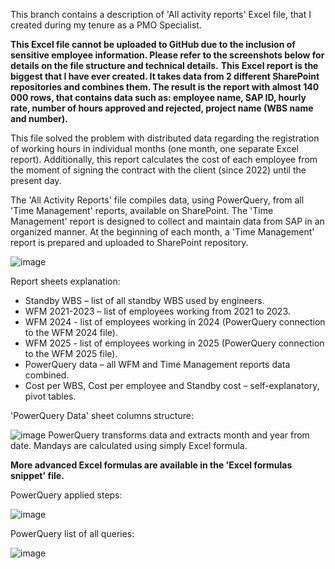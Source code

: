 This branch contains a description of 'All activity reports' Excel file, that I created during my tenure as a PMO Specialist. 

**This Excel file cannot be uploaded to GitHub due to the inclusion of sensitive employee information. Please refer to the screenshots below for details on the file structure and technical details.**
**This Excel report is the biggest that I have ever created. It takes data from 2 different SharePoint repositories and combines them. The result is the report with almost 140 000 rows, that contains data such as: employee name, SAP ID, hourly rate, number of hours approved and rejected, project name (WBS name and number).**

This file solved the problem with distributed data regarding the registration of working hours in individual months (one month, one separate Excel report). 
Additionally, this report calculates the cost of each employee from the moment of signing the contract with the client (since 2022) until the present day.

The 'All Activity Reports' file compiles data, using PowerQuery, from all 'Time Management' reports, available on SharePoint. The 'Time Management' report is designed to collect and maintain data from SAP in an organized manner. At the beginning of each month, a 'Time Management' report is prepared and uploaded to SharePoint repository. 


![image](https://github.com/user-attachments/assets/6f9a036b-d50e-4a65-a240-d34df106a696)

Report sheets explanation: 
- Standby WBS – list of all standby WBS used by engineers.
- WFM 2021-2023 – list of employees working from 2021 to 2023.
- WFM 2024 - list of employees working in 2024 (PowerQuery connection to the WFM 2024 file).
- WFM 2025 - list of employees working in 2025 (PowerQuery connection to the WFM 2025 file).
- PowerQuery data – all WFM and Time Management reports data combined.
- Cost per WBS, Cost per employee and Standby cost – self-explanatory, pivot tables.


'PowerQuery Data' sheet columns structure:

![image](https://github.com/user-attachments/assets/5bfaa7fc-2a3e-40a7-98d3-9b375c17bf05)
PowerQuery transforms data and extracts month and year from date. Mandays are calculated using simply Excel formula.

****More advanced Excel formulas are available in the 'Excel formulas snippet' file.****



PowerQuery applied steps:

![image](https://github.com/user-attachments/assets/ce2f7155-e9aa-484b-b881-3c42e9ede700)


PowerQuery list of all queries:

![image](https://github.com/user-attachments/assets/ed6f6a64-6087-4f9c-a8e4-8c09f97b120a)


